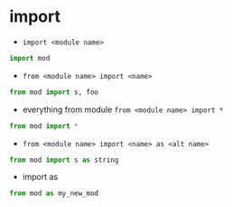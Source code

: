 
# import

* `import <module name>`

```py
import mod
```

* `from <module name> import <name>`

```py
from mod import s, foo
```

* everything from module `from <module name> import *`

```py
from mod import *
```

* `from <module name> import <name> as <alt name>`

```py
from mod import s as string
```

* import <module name> as <alt name>

```py
from mod as my_new_mod
```
